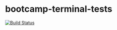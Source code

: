 # bootcamp-terminal-tests
[![Build Status](https://travis-ci.com/Okuhle-96/bootcamp-terminal-tests.svg?branch=master)](https://travis-ci.com/Okuhle-96/bootcamp-terminal-tests)
